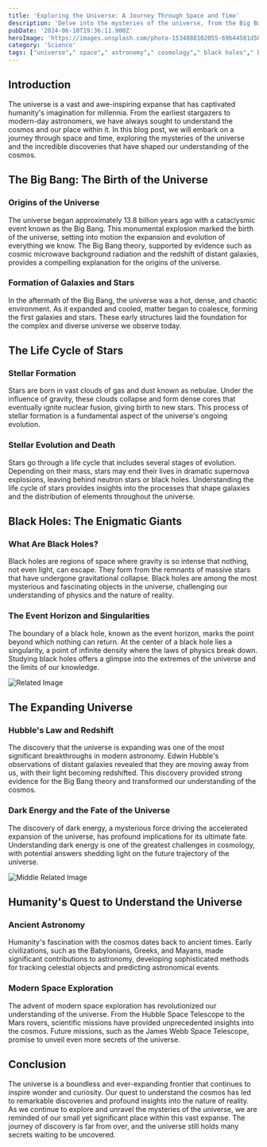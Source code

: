 ```yaml
---
title: 'Exploring the Universe: A Journey Through Space and Time'
description: 'Delve into the mysteries of the universe, from the Big Bang to black holes, and explore humanity''s quest to understand the cosmos.'
pubDate: '2024-06-10T19:36:11.900Z'
heroImage: 'https://images.unsplash.com/photo-1534888102055-69b44581d509?crop=entropy&cs=tinysrgb&fit=max&fm=jpg&ixid=M3w2MjA0NjR8MHwxfHJhbmRvbXx8fHx8fHx8fDE3MTgwNDgxNzF8&ixlib=rb-4.0.3&q=80&w=1080'
category: 'Science'
tags: ["universe"," space"," astronomy"," cosmology"," black holes"," Big Bang"]
---
```


## Introduction
The universe is a vast and awe-inspiring expanse that has captivated humanity's imagination for millennia. From the earliest stargazers to modern-day astronomers, we have always sought to understand the cosmos and our place within it. In this blog post, we will embark on a journey through space and time, exploring the mysteries of the universe and the incredible discoveries that have shaped our understanding of the cosmos.

## The Big Bang: The Birth of the Universe
### Origins of the Universe
The universe began approximately 13.8 billion years ago with a cataclysmic event known as the Big Bang. This monumental explosion marked the birth of the universe, setting into motion the expansion and evolution of everything we know. The Big Bang theory, supported by evidence such as cosmic microwave background radiation and the redshift of distant galaxies, provides a compelling explanation for the origins of the universe.

### Formation of Galaxies and Stars
In the aftermath of the Big Bang, the universe was a hot, dense, and chaotic environment. As it expanded and cooled, matter began to coalesce, forming the first galaxies and stars. These early structures laid the foundation for the complex and diverse universe we observe today.

## The Life Cycle of Stars
### Stellar Formation
Stars are born in vast clouds of gas and dust known as nebulae. Under the influence of gravity, these clouds collapse and form dense cores that eventually ignite nuclear fusion, giving birth to new stars. This process of stellar formation is a fundamental aspect of the universe's ongoing evolution.

### Stellar Evolution and Death
Stars go through a life cycle that includes several stages of evolution. Depending on their mass, stars may end their lives in dramatic supernova explosions, leaving behind neutron stars or black holes. Understanding the life cycle of stars provides insights into the processes that shape galaxies and the distribution of elements throughout the universe.

## Black Holes: The Enigmatic Giants
### What Are Black Holes?
Black holes are regions of space where gravity is so intense that nothing, not even light, can escape. They form from the remnants of massive stars that have undergone gravitational collapse. Black holes are among the most mysterious and fascinating objects in the universe, challenging our understanding of physics and the nature of reality.

### The Event Horizon and Singularities
The boundary of a black hole, known as the event horizon, marks the point beyond which nothing can return. At the center of a black hole lies a singularity, a point of infinite density where the laws of physics break down. Studying black holes offers a glimpse into the extremes of the universe and the limits of our knowledge.

![Related Image](https://images.unsplash.com/photo-1591972729866-028644a72183?crop=entropy&cs=tinysrgb&fit=max&fm=jpg&ixid=M3w2MjA0NjR8MHwxfHJhbmRvbXx8fHx8fHx8fDE3MTgwNDgxNzF8&ixlib=rb-4.0.3&q=80&w=1080)

## The Expanding Universe
### Hubble's Law and Redshift
The discovery that the universe is expanding was one of the most significant breakthroughs in modern astronomy. Edwin Hubble's observations of distant galaxies revealed that they are moving away from us, with their light becoming redshifted. This discovery provided strong evidence for the Big Bang theory and transformed our understanding of the cosmos.

### Dark Energy and the Fate of the Universe
The discovery of dark energy, a mysterious force driving the accelerated expansion of the universe, has profound implications for its ultimate fate. Understanding dark energy is one of the greatest challenges in cosmology, with potential answers shedding light on the future trajectory of the universe.

![Middle Related Image](https://images.unsplash.com/photo-1516331138075-f3adc1e149cd?crop=entropy&cs=tinysrgb&fit=max&fm=jpg&ixid=M3w2MjA0NjR8MHwxfHJhbmRvbXx8fHx8fHx8fDE3MTgwNDgxNzF8&ixlib=rb-4.0.3&q=80&w=1080)

## Humanity's Quest to Understand the Universe
### Ancient Astronomy
Humanity's fascination with the cosmos dates back to ancient times. Early civilizations, such as the Babylonians, Greeks, and Mayans, made significant contributions to astronomy, developing sophisticated methods for tracking celestial objects and predicting astronomical events.

### Modern Space Exploration
The advent of modern space exploration has revolutionized our understanding of the universe. From the Hubble Space Telescope to the Mars rovers, scientific missions have provided unprecedented insights into the cosmos. Future missions, such as the James Webb Space Telescope, promise to unveil even more secrets of the universe.

## Conclusion
The universe is a boundless and ever-expanding frontier that continues to inspire wonder and curiosity. Our quest to understand the cosmos has led to remarkable discoveries and profound insights into the nature of reality. As we continue to explore and unravel the mysteries of the universe, we are reminded of our small yet significant place within this vast expanse. The journey of discovery is far from over, and the universe still holds many secrets waiting to be uncovered.
